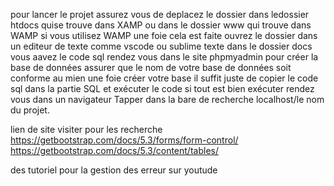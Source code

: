 pour lancer le projet  assurez vous de deplacez le dossier dans ledossier htdocs quise trouve dans XAMP ou dans le dossier www qui trouve dans WAMP si vous utilisez WAMP une foie cela est faite ouvrez le dossier dans un editeur de texte comme vscode ou sublime texte dans le dossier docs vous aavez le  code sql rendez vous dans le site phpmyadmin pour créer la base de données assurer que le nom de votre base de données soit conforme au mien une foie créer votre base il suffit juste de copier le code sql dans la partie SQL et exécuter le code si tout est bien exécuter rendez vous dans un navigateur
Tapper dans la bare de recherche localhost/le nom du projet.

lien de site visiter pour les recherche 
https://getbootstrap.com/docs/5.3/forms/form-control/
https://getbootstrap.com/docs/5.3/content/tables/

des tutoriel pour la gestion des erreur sur youtude